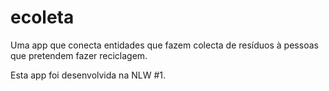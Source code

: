 # ecoleta
 Uma app que conecta entidades que fazem colecta de resíduos à pessoas que pretendem fazer reciclagem.

 Esta app foi desenvolvida na NLW #1.
